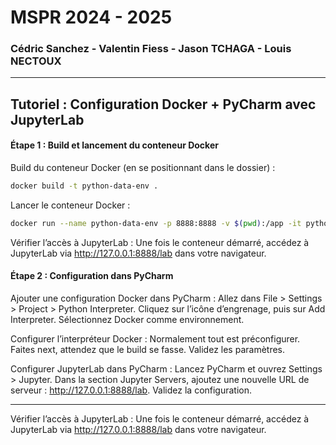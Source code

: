 # MSPR 2024 - 2025
### Cédric Sanchez - Valentin Fiess - Jason TCHAGA - Louis NECTOUX ###


------



Tutoriel : Configuration Docker + PyCharm avec JupyterLab
---

#### Étape 1 : Build et lancement du conteneur Docker

Build du conteneur Docker (en se positionnant dans le dossier) :

```bash
docker build -t python-data-env .
```

Lancer le conteneur Docker :
```bash
docker run --name python-data-env -p 8888:8888 -v $(pwd):/app -it python-data-env
```

Vérifier l’accès à JupyterLab :
Une fois le conteneur démarré, accédez à JupyterLab via http://127.0.0.1:8888/lab dans votre navigateur.

#### Étape 2 : Configuration dans PyCharm

Ajouter une configuration Docker dans PyCharm :
Allez dans File > Settings > Project > Python Interpreter.
Cliquez sur l’icône d’engrenage, puis sur Add Interpreter.
Sélectionnez Docker comme environnement.

Configurer l’interpréteur Docker :
Normalement tout est préconfigurer. Faites next, attendez que le build se fasse.
Validez les paramètres.

Configurer JupyterLab dans PyCharm :
Lancez PyCharm et ouvrez Settings > Jupyter.
Dans la section Jupyter Servers, ajoutez une nouvelle URL de serveur : http://127.0.0.1:8888/lab.
Validez la configuration.

---

Vérifier l’accès à JupyterLab :
Une fois le conteneur démarré, accédez à JupyterLab via http://127.0.0.1:8888/lab dans votre navigateur.
